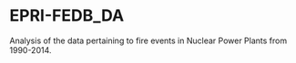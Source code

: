 # EPRI-FEDB_DA
Analysis of the data pertaining to fire events in Nuclear Power Plants from 1990-2014.
